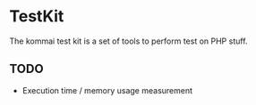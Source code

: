 # TestKit

The kommai test kit is a set of tools to perform test on PHP stuff.

## TODO

- Execution time / memory usage measurement